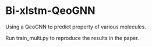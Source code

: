 # Bi-xlstm-QeoGNN
Using a QeoGNN to predict property of various molecules.

Run train_multi.py to reproduce the results in the paper.
